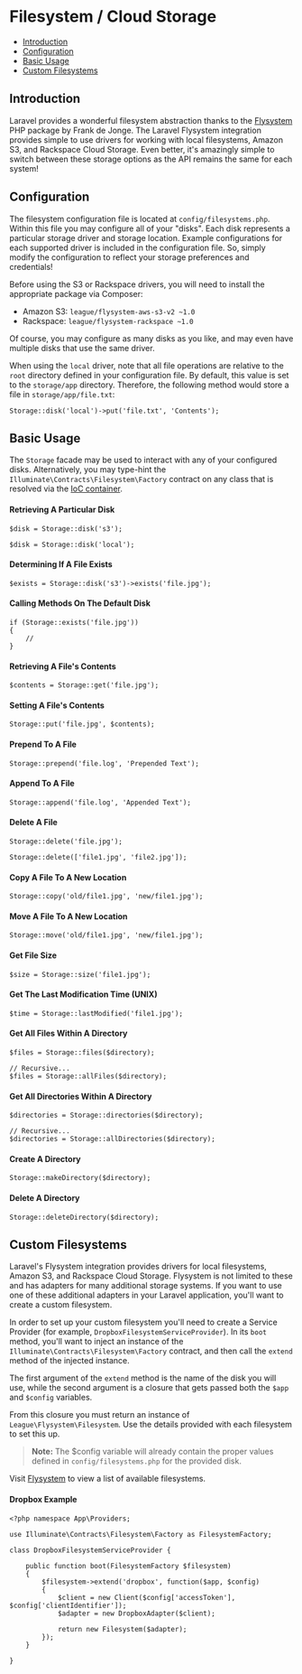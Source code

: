 # Filesystem / Cloud Storage

- [Introduction](#introduction)
- [Configuration](#configuration)
- [Basic Usage](#basic-usage)
- [Custom Filesystems](#custom-filesystems)

<a name="introduction"></a>
## Introduction

Laravel provides a wonderful filesystem abstraction thanks to the [Flysystem](https://github.com/thephpleague/flysystem) PHP package by Frank de Jonge. The Laravel Flysystem integration provides simple to use drivers for working with local filesystems, Amazon S3, and Rackspace Cloud Storage. Even better, it's amazingly simple to switch between these storage options as the API remains the same for each system!

<a name="configuration"></a>
## Configuration

The filesystem configuration file is located at `config/filesystems.php`. Within this file you may configure all of your "disks". Each disk represents a particular storage driver and storage location. Example configurations for each supported driver is included in the configuration file. So, simply modify the configuration to reflect your storage preferences and credentials!

Before using the S3 or Rackspace drivers, you will need to install the appropriate package via Composer:

- Amazon S3: `league/flysystem-aws-s3-v2 ~1.0`
- Rackspace: `league/flysystem-rackspace ~1.0`

Of course, you may configure as many disks as you like, and may even have multiple disks that use the same driver.

When using the `local` driver, note that all file operations are relative to the `root` directory defined in your configuration file. By default, this value is set to the `storage/app` directory. Therefore, the following method would store a file in `storage/app/file.txt`:

	Storage::disk('local')->put('file.txt', 'Contents');

<a name="basic-usage"></a>
## Basic Usage

The `Storage` facade may be used to interact with any of your configured disks. Alternatively, you may type-hint the `Illuminate\Contracts\Filesystem\Factory` contract on any class that is resolved via the [IoC container](/docs/5.0/container).

#### Retrieving A Particular Disk

	$disk = Storage::disk('s3');

	$disk = Storage::disk('local');

#### Determining If A File Exists

	$exists = Storage::disk('s3')->exists('file.jpg');

#### Calling Methods On The Default Disk

	if (Storage::exists('file.jpg'))
	{
		//
	}

#### Retrieving A File's Contents

	$contents = Storage::get('file.jpg');

#### Setting A File's Contents

	Storage::put('file.jpg', $contents);

#### Prepend To A File

	Storage::prepend('file.log', 'Prepended Text');

#### Append To A File

	Storage::append('file.log', 'Appended Text');

#### Delete A File

	Storage::delete('file.jpg');

	Storage::delete(['file1.jpg', 'file2.jpg']);

#### Copy A File To A New Location

	Storage::copy('old/file1.jpg', 'new/file1.jpg');

#### Move A File To A New Location

	Storage::move('old/file1.jpg', 'new/file1.jpg');

#### Get File Size

	$size = Storage::size('file1.jpg');

#### Get The Last Modification Time (UNIX)

	$time = Storage::lastModified('file1.jpg');

#### Get All Files Within A Directory

	$files = Storage::files($directory);

	// Recursive...
	$files = Storage::allFiles($directory);

#### Get All Directories Within A Directory

	$directories = Storage::directories($directory);

	// Recursive...
	$directories = Storage::allDirectories($directory);

#### Create A Directory

	Storage::makeDirectory($directory);

#### Delete A Directory

	Storage::deleteDirectory($directory);

<a name="custom-filesystems"></a>
## Custom Filesystems
Laravel's Flysystem integration provides drivers for local filesystems, Amazon S3, and Rackspace Cloud Storage. Flysystem is not limited to these and has adapters for many additional storage systems. If you want to use one of these additional adapters in your Laravel application, you'll want to create a custom filesystem.

In order to set up your custom filesystem you'll need to create a Service Provider (for example, `DropboxFilesystemServiceProvider`). In its `boot` method, you'll want to inject an instance of the `Illuminate\Contracts\Filesystem\Factory` contract, and then call the `extend` method of the injected instance.

The first argument of the `extend` method is the name of the disk you will use, while the second argument is a closure that gets passed both the `$app` and `$config` variables.  

From this closure you must return an instance of `League\Flysystem\Filesystem`. Use the details provided with each filesystem to set this up.

> **Note:** The $config variable will already contain the proper values defined in `config/filesystems.php` for the provided disk.

Visit [Flysystem](https://github.com/thephpleague/flysystem#adapters) to view a list of available filesystems.

#### Dropbox Example

	<?php namespace App\Providers;

	use Illuminate\Contracts\Filesystem\Factory as FilesystemFactory;

	class DropboxFilesystemServiceProvider {
		
		public function boot(FilesystemFactory $filesystem)
		{
			$filesystem->extend('dropbox', function($app, $config) 
			{
				$client = new Client($config['accessToken'], $config['clientIdentifier']);
				$adapter = new DropboxAdapter($client);
				
				return new Filesystem($adapter);
			});
		}

	}
